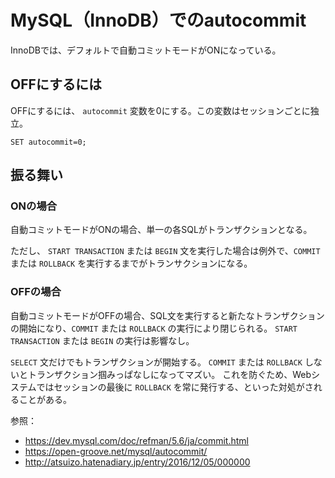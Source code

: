 # MySQL（InnoDB）でのautocommit

InnoDBでは、デフォルトで自動コミットモードがONになっている。

## OFFにするには

OFFにするには、 `autocommit` 変数を0にする。この変数はセッションごとに独立。
```
SET autocommit=0;
``` 

## 振る舞い

### ONの場合

自動コミットモードがONの場合、単一の各SQLがトランザクションとなる。

ただし、 `START TRANSACTION` または `BEGIN` 文を実行した場合は例外で、`COMMIT` または `ROLLBACK` を実行するまでがトランサクションになる。

### OFFの場合

自動コミットモードがOFFの場合、SQL文を実行すると新たなトランザクションの開始になり、`COMMIT` または `ROLLBACK` の実行により閉じられる。
`START TRANSACTION` または `BEGIN` の実行は影響なし。

`SELECT` 文だけでもトランザクションが開始する。 `COMMIT` または `ROLLBACK` しないとトランザクション掴みっぱなしになってマズい。
これを防ぐため、Webシステムではセッションの最後に `ROLLBACK` を常に発行する、といった対処がされることがある。


参照：
- https://dev.mysql.com/doc/refman/5.6/ja/commit.html
- https://open-groove.net/mysql/autocommit/
- http://atsuizo.hatenadiary.jp/entry/2016/12/05/000000

